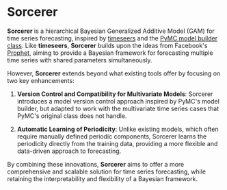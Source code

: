 # Sorcerer

**Sorcerer** is a hierarchical Bayesian Generalized Additive Model (GAM) for time series forecasting, inspired by [timeseers](https://github.com/MBrouns/timeseers) and the [PyMC model builder class](https://www.pymc.io/projects/examples/en/latest/howto/model_builder.html). Like **timeseers**, **Sorcerer** builds upon the ideas from Facebook's [Prophet](https://facebook.github.io/prophet/), aiming to provide a Bayesian framework for forecasting multiple time series with shared parameters simultaneously.

However, **Sorcerer** extends beyond what existing tools offer by focusing on two key enhancements:

1. **Version Control and Compatibility for Multivariate Models**: Sorcerer introduces a model version control approach inspired by PyMC's model builder, but adapted to work with the multivariate time series cases that PyMC's original class does not handle.
   
2. **Automatic Learning of Periodicity**: Unlike existing models, which often require manually defined periodic components, Sorcerer learns the periodicity directly from the training data, providing a more flexible and data-driven approach to forecasting.

By combining these innovations, **Sorcerer** aims to offer a more comprehensive and scalable solution for time series forecasting, while retaining the interpretability and flexibility of a Bayesian framework.
